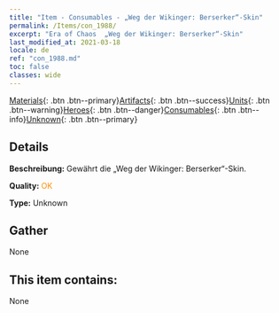 ```yaml
---
title: "Item - Consumables - „Weg der Wikinger: Berserker“-Skin"
permalink: /Items/con_1988/
excerpt: "Era of Chaos  „Weg der Wikinger: Berserker“-Skin"
last_modified_at: 2021-03-18
locale: de
ref: "con_1988.md"
toc: false
classes: wide
---
```

 [Materials](/de/Items/){: .btn .btn--primary}[Artifacts](/de/Items/Artifacts/){: .btn .btn--success}[Units](/de/Items/Units/){: .btn .btn--warning}[Heroes](/de/Items/Heroes/){: .btn .btn--danger}[Consumables](/de/Items/Consumables/){: .btn .btn--info}[Unknown](/de/Items/Unknown/){: .btn .btn--primary}

## Details
 **Beschreibung:** Gewährt die „Weg der Wikinger: Berserker“-Skin.

 **Quality:** <span style="color: #FF8C00">OK</span>

 **Type:** Unknown

## Gather

  None

## This item contains:

  None

